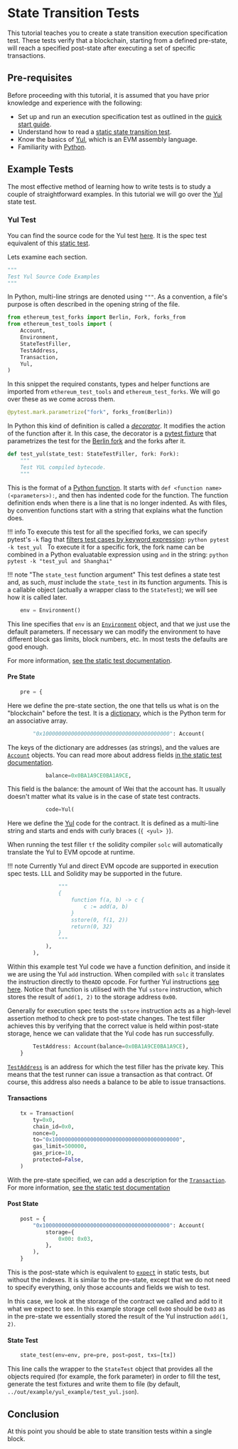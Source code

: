 # State Transition Tests

This tutorial teaches you to create a state transition execution specification test. These tests verify that a blockchain, starting from a defined pre-state, will reach a specified post-state after executing a set of specific transactions.

## Pre-requisites

Before proceeding with this tutorial, it is assumed that you have prior knowledge and experience with the following:

- Set up and run an execution specification test as outlined in the [quick start guide](../getting_started/quick_start.md).
- Understand how to read a [static state transition test](https://ethereum-tests.readthedocs.io/en/latest/state-transition-tutorial.html#the-source-code).
- Know the basics of [Yul](https://docs.soliditylang.org/en/latest/yul.html), which is an EVM assembly language.
- Familiarity with [Python](https://docs.python.org/3/tutorial/).

## Example Tests

The most effective method of learning how to write tests is to study a couple of straightforward examples. In this tutorial we will go over the [Yul](https://github.com/ethereum/execution-spec-tests/blob/main/fillers/example/yul_example.py#L17) state test.

### Yul Test

You can find the source code for the Yul test [here](https://github.com/ethereum/execution-spec-tests/tree/main/fillers/example/example.py).
It is the spec test equivalent of this [static test](https://github.com/ethereum/tests/blob/develop/src/GeneralStateTestsFiller/stExample/yulExampleFiller.yml). 

Lets examine each section.

```python
"""
Test Yul Source Code Examples
"""
```

In Python, multi-line strings are denoted using `"""`. As a convention, a file's purpose is often described in the opening string of the file.

```python
from ethereum_test_forks import Berlin, Fork, forks_from
from ethereum_test_tools import (
    Account,
    Environment,
    StateTestFiller,
    TestAddress,
    Transaction,
    Yul,
)
```

In this snippet the required constants, types and helper functions are imported from `ethereum_test_tools` and `ethereum_test_forks`. We will go over these as we come across them.


```python
@pytest.mark.parametrize("fork", forks_from(Berlin))
```

In Python this kind of definition is called a [*decorator*](https://docs.python.org/3/search.html?q=decorator).
It modifies the action of the function after it.
In this case, the decorator is a [pytest fixture](https://docs.pytest.org/en/latest/explanation/fixtures.html) that parametrizes the test for the [Berlin fork](https://ethereum.org/en/history/#berlin) and the forks after it.

```python
def test_yul(state_test: StateTestFiller, fork: Fork):
    """
    Test YUL compiled bytecode.
    """
```

This is the format of a [Python function](https://docs.python.org/3/tutorial/controlflow.html#defining-functions).
It starts with `def <function name>(<parameters>):`, and then has indented code for the function.
The function definition ends when there is a line that is no longer indented. As with files, by convention functions start with a string that explains what the function does.


!!! info
    To execute this test for all the specified forks, we can specify pytest's `-k` flag that [filters test cases by keyword expression](https://docs.pytest.org/en/latest/how-to/usage.html#specifying-tests-selecting-tests):
    ```python
    pytest -k test_yul
    ```
    To execute it for a specific fork, the fork name can be combined in a Python evaluatable expression using `and` in the string:
    ```python
    pytest -k "test_yul and Shanghai"
    ```

!!! note "The `state_test` function argument"
    This test defines a state test and, as such, _must_ include the `state_test` in its function arguments. This is a callable object (actually a wrapper class to the `StateTest`); we will see how it is called later.


```python
    env = Environment()
```

This line specifies that `env` is an [`Environment`](https://github.com/ethereum/execution-spec-tests/blob/main/src/ethereum_test_tools/common/types.py#L445) object, and that we just use the default parameters.
If necessary we can modify the environment to have different block gas limits, block numbers, etc.
In most tests the defaults are good enough.

For more information, [see the static test documentation](https://ethereum-tests.readthedocs.io/en/latest/test_filler/state_filler.html#env).


#### Pre State


```python
    pre = {
```

Here we define the pre-state section, the one that tells us what is on the "blockchain" before the test.
It is a [dictionary](https://docs.python.org/3/tutorial/datastructures.html#dictionaries), which is the Python term for an associative array.

```python
        "0x1000000000000000000000000000000000000000": Account(
```

The keys of the dictionary are addresses (as strings), and the values are [`Account`](https://github.com/ethereum/execution-spec-tests/blob/main/src/ethereum_test_tools/common/types.py#L264) objects.
You can read more about address fields [in the static test documentation](https://ethereum-tests.readthedocs.io/en/latest/test_filler/state_filler.html#address-fields). 

```python
            balance=0x0BA1A9CE0BA1A9CE,
```

This field is the balance: the amount of Wei that the account has. It usually doesn't matter what its value is in the case of state test contracts.

```python
            code=Yul(
```

Here we define the [Yul](https://docs.soliditylang.org/en/v0.8.17/yul.html) code for the contract. It is defined as a multi-line string and starts and ends with curly braces (`{ <yul> }`).

When running the test filler `tf` the solidity compiler `solc` will automatically translate the Yul to EVM opcode at runtime. 

!!! note
    Currently Yul and direct EVM opcode are supported in execution spec tests. LLL and Solidity may be supported in the future.


```python
                """
                {
                    function f(a, b) -> c {
                        c := add(a, b)
                    }
                    sstore(0, f(1, 2))
                    return(0, 32)
                }
                """
            ),
        ),
```

Within this example test Yul code we have a function definition, and inside it we are using the Yul `add` instruction. When compiled with `solc` it translates the instruction directly to the`ADD` opcode. For further Yul instructions [see here](https://docs.soliditylang.org/en/latest/yul.html#evm-dialect). Notice that function is utilised with the Yul `sstore` instruction, which stores the result of `add(1, 2)` to the storage address `0x00`.

Generally for execution spec tests the `sstore` instruction acts as a high-level assertion method to check pre to post-state changes. The test filler achieves this by verifying that the correct value is held within post-state storage, hence we can validate that the Yul code has run successfully.

```python
        TestAddress: Account(balance=0x0BA1A9CE0BA1A9CE),
    }
```

[`TestAddress`](https://github.com/ethereum/execution-spec-tests/blob/main/src/ethereum_test_tools/common/constants.py#L8) is an address for which the test filler has the private key.
This means that the test runner can issue a transaction as that contract.
Of course, this address also needs a balance to be able to issue transactions.

#### Transactions

```python
    tx = Transaction(
        ty=0x0,
        chain_id=0x0,
        nonce=0,
        to="0x1000000000000000000000000000000000000000",
        gas_limit=500000,
        gas_price=10,
        protected=False,
    )
```

With the pre-state specified, we can add a description for the [`Transaction`](https://github.com/ethereum/execution-spec-tests/blob/main/src/ethereum_test_tools/common/types.py#L516).
For more information, [see the static test documentation](https://ethereum-tests.readthedocs.io/en/latest/test_filler/state_filler.html#transaction)

#### Post State

```python
    post = {
        "0x1000000000000000000000000000000000000000": Account(
            storage={
                0x00: 0x03,
            },
        ),
    }
```

This is the post-state which is equivalent to [`expect`](https://ethereum-tests.readthedocs.io/en/latest/test_filler/state_filler.html#expect) in static tests, but without the indexes. It is similar to the pre-state, except that we do not need to specify everything, only those accounts and fields we wish to test.

In this case, we look at the storage of the contract we called and add to it what we expect to see. In this example storage cell `0x00` should be `0x03` as in the pre-state we essentially stored the result of the Yul instruction `add(1, 2)`.

#### State Test

```python
    state_test(env=env, pre=pre, post=post, txs=[tx])
```

This line calls the wrapper to the `StateTest` object that provides all the objects required (for example, the fork parameter) in order to fill the test, generate the test fixtures and write them to file (by default, `../out/example/yul_example/test_yul.json`).
## Conclusion

At this point you should be able to state transition tests within a single block.
